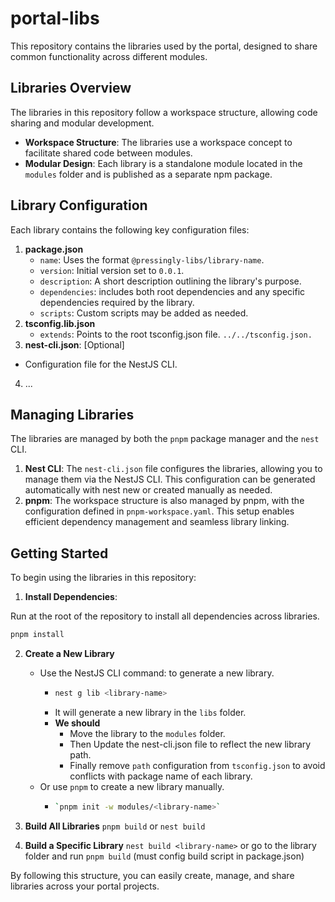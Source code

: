 # portal-libs

This repository contains the libraries used by the portal, designed to share common functionality across different modules.

## Libraries Overview
The libraries in this repository follow a workspace structure, allowing code sharing and modular development.

- **Workspace Structure**: The libraries use a workspace concept to facilitate shared code between modules.
- **Modular Design**: Each library is a standalone module located in the `modules` folder and is published as a separate npm package.

## Library Configuration
Each library contains the following key configuration files:

1. **package.json**
   - `name`: Uses the format `@pressingly-libs/library-name`.
   - `version`: Initial version set to `0.0.1`.
   - `description`: A short description outlining the library's purpose.
   - `dependencies`: includes both root dependencies and any specific dependencies required by the library.
   - `scripts`: Custom scripts may be added as needed.
2. **tsconfig.lib.json**
   - `extends`: Points to the root tsconfig.json file. `../../tsconfig.json.`
3. **nest-cli.json**: [Optional]
  - Configuration file for the NestJS CLI.
4. ...

## Managing Libraries
The libraries are managed by both the `pnpm` package manager and the `nest` CLI.

1. **Nest CLI**: The `nest-cli.json` file configures the libraries, allowing you to manage them via the NestJS CLI. This configuration can be generated automatically with nest new or created manually as needed.
2. **pnpm**: The workspace structure is also managed by pnpm, with the configuration defined in `pnpm-workspace.yaml`. This setup enables efficient dependency management and seamless library linking.

## Getting Started
To begin using the libraries in this repository:

1. **Install Dependencies**:

Run at the root of the repository to install all dependencies across libraries.
```bash
pnpm install
```

2. **Create a New Library**
   - Use the NestJS CLI command:  to generate a new library.
     - ```bash
       nest g lib <library-name>
       ```
     - It will generate a new library in the `libs` folder.
     - **We should**
       - Move the library to the `modules` folder.
       - Then Update the nest-cli.json file to reflect the new library path.
       - Finally remove `path` configuration from `tsconfig.json` to avoid conflicts with package name of each library.
   - Or use `pnpm` to create a new library manually.
     - ```bash
       `pnpm init -w modules/<library-name>`
       ```

3. **Build All Libraries** `pnpm build` or `nest build`
4. **Build a Specific Library** `nest build <library-name>` or go to the library folder and run `pnpm build` (must config build script in package.json)

By following this structure, you can easily create, manage, and share libraries across your portal projects.

